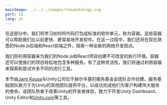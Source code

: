 ```yaml
---
mainImage: ../../../images/rheumatology.svg
part: 12
lang: zh
---
```


<div class="intro">

<!-- In this part, we will learn how to package code into standard units of software called containers. These containers can help us develop software faster and easier than before. Along the way, we will also explore a completely new viewpoint for web development outside of the now-familiar Node.js backend and React frontend.-->
 在这部分中，我们将学习如何将代码打包成标准的软件单元，称为容器。这些容器可以帮助我们比以前更快、更容易地开发软件。在这一过程中，我们还将在现在熟悉的Node.js后端和React前端之外，探索一种全新的网络开发观点。

<!-- We will utilize containers to create immutable execution environments for our Node.js and React projects. Containers also make it easy to include multiple services with our projects. With the flexibility, we will explore and experiment with many different and popular tools by utilizing containers.-->
 我们将利用容器来为我们的Node.js和React项目创建不可改变的执行环境。容器还可以使我们的项目轻松地包含多种服务。有了这种灵活性，我们将通过利用容器来探索和尝试许多不同的流行工具。

<!-- This section has been created by [Jami Kousa](https://github.com/jakousa) in collaboration with the Helsinki-based Services Foundation team at Unity. The Services Foundation team works on providing platforms for other teams at Unity to succeed in their mission of building great services for their customers. The team is passionate about improving Unity’s developer experience and works on tools like the Unity Dashboard, the Unity Editor, and [Unity.com](https://unity.com/).-->
 本节由[Jami Kousa](https://github.com/jakousa)与Unity公司位于赫尔辛基的服务基金会团队合作创建。服务基础团队致力于为Unity的其他团队提供平台，以成功完成他们为客户构建伟大服务的使命。该团队热衷于改善Unity的开发者体验，致力于开发Unity Dashboard、Unity Editor和[Unity.com](https://unity.com/)等工具。

</div>
